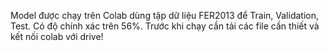 Model được chạy trên Colab dùng tập dữ liệu FER2013 để Train, Validation, Test. Có độ chính xác trên 56%. Trước khi chạy cần tải các file cần thiết và kết nối colab với drive!
